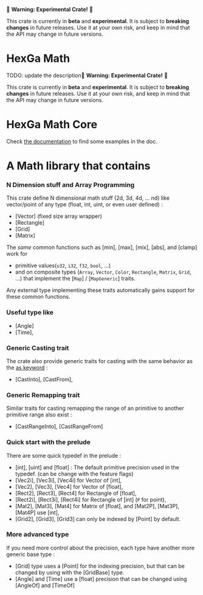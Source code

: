 🚧 **Warning: Experimental Crate!** 🚧

This crate is currently in **beta** and **experimental**.
It is subject to **breaking changes** in future releases.
Use it at your own risk, and keep in mind that the API may change in future versions.

# HexGa Math

TODO: update the description🚧 **Warning: Experimental Crate!** 🚧

This crate is currently in **beta** and **experimental**.
It is subject to **breaking changes** in future releases.
Use it at your own risk, and keep in mind that the API may change in future versions.

# HexGa Math Core

Check [the documentation](https://docs.rs/hexga_math/latest/hexga_math/) to find some examples in the doc.

# A Math library that contains

### N Dimension stuff and Array Programming

This crate define N dimensional math stuff (2d, 3d, 4d, ... nd) like vector/point of any type (float, int, uint, or even user defined) :

- [Vector] (fixed size array wrapper)
- [Rectangle]
- [Grid]
- [Matrix]

The *same* common functions such as [min], [max], [mix],
[abs], and [clamp] work for
- primitive values(`u32`, `i32`, `f32`, `bool`, ...)
- and on composite types (`Array`, `Vector`, `Color`, `Rectangle`, `Matrix`, `Grid`, ...) that implement the [`Map`] / [`MapGeneric`] traits.

Any external type implementing these traits automatically gains support for these common functions.

### Useful type like

- [Angle]
- [Time],

### Generic Casting trait
The crate also provide generic traits for casting with the same behavior as the [as keyword](https://practice.course.rs/type-conversions/as.html) :
- [CastInto], [CastFrom],

### Generic Remapping trait

Similar traits for casting remapping the range of an primitive to another primitive range also exist :
- [CastRangeInto], [CastRangeFrom]

### Quick start with the prelude

There are some quick typedef in the prelude :

- [int], [uint] and [float]  : The default primitive precision used in the typedef. (can be change with the feature flags)
- [Vec2i], [Vec3i], [Vec4i] for Vector of [int],
- [Vec2], [Vec3], [Vec4] for Vector of [float],
- [Rect2], [Rect3], [Rect4] for Rectangle of [float],
- [Rect2i], [Rect3i], [Rect4i] for Rectangle of [int] (`P` for point),
- [Mat2], [Mat3], [Mat4] for Matrix of [float], and [Mat2P], [Mat3P], [Mat4P] use [int],
- [Grid2], [Grid3], [Grid3]  can only be indexed by [Point] by default.

### More advanced type

If you need more control about the precision, each type have another more generic base type :

- [Grid] type uses a [Point] for the indexing precision, but that can be changed by using with the [GridBase] type.
- [Angle] and [Time] use a [float] precision that can be changed using [AngleOf] and [TimeOf]
